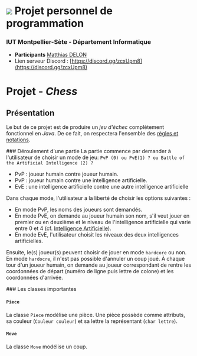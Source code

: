 # ![](resources/logo.jpeg) Projet personnel de programmation

### IUT Montpellier-Sète - Département Informatique

* **Participants** [Matthias DELON](mailto:m.delon858@gmail.com)
* Lien serveur Discord : [https://discord.gg/zcxUpm8](https://discord.gg/zcxUpm8)

# Projet - _Chess_

## Présentation
Le but de ce projet est de produire un _jeu d'échec_ complètement fonctionnel en _Java_.
De ce fait, on respectera l'ensemble des [règles et notations](https://en.wikipedia.org/wiki/Chess).

### Déroulement d'une partie
La partie commence par demander à l'utilisateur de choisir un mode de jeu:
`PvP (0) ou PvE(1) ? ou Battle of the Artificial Intelligence (2) ?`
- PvP : joueur humain contre joueur humain.
- PvP : joueur humain contre une intelligence artificielle.
- EvE : une intelligence artificielle contre une autre intelligence artificielle

Dans chaque mode, l'utilisateur a la liberté de choisir les options suivantes :
- En mode PvP, les noms des joueurs sont demandés.
- En mode PvE, on demande au joueur humain son nom, s'il veut jouer en premier ou en deuxième et le niveau de
l'intelligence artificielle qui varie entre 0 et 4 (cf. [Intelligence Artificielle](#intelligence-artificielle)).
- En mode EvE, l'utilisateur choisit les niveaux des deux intelligences artificielles.

Ensuite, le(s) joueur(s) peuvent choisir de jouer en mode `hardcore` ou non. En mode `hardocre`, il n'est pas
possible d'annuler un coup joué.
À chaque tour d'un joueur humain, on demande au joueur correspondant de rentre les coordonnées de départ (numéro de ligne puis lettre de colone) et les coordonnées d'arrivée.

### Les classes importantes

#### `Piece`
La classe `Piece` modélise une pièce.
Une pièce possède comme attributs, sa couleur (`Couleur couleur`) et sa lettre la représentant (`char lettre`).

#### `Move`
La classe `Move` modélise un coup.
